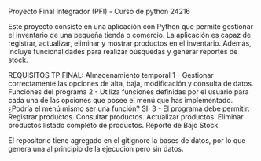 Proyecto Final Integrador (PFI) - Curso de python 24216

Este proyecto consiste en una aplicación con Python 
que permite gestionar el inventario de una pequeña 
tienda o comercio. La aplicación es capaz de 
registrar, actualizar, eliminar y mostrar productos 
en el inventario. Además, incluye funcionalidades 
para realizar búsquedas y generar reportes de stock.

REQUISITOS TP FINAL:
    Almacenamiento temporal
        1 - Gestionar correctamente las opciones de alta, 
        baja, modificación y consulta de datos.
    Funciones del programa
        2 - Utiliza funciones definidas por el usuario
        para cada una de las opciones que posee el menú
        que has implementado.         
        ¿Podría el menú mismo ser una función? SI.
        3 - El programa debe permitir:
            Registrar productos.
            Consultar productos.
            Actualizar productos.
            Eliminar productos
            listado completo de productos.
            Reporte de Bajo Stock.

El repositorio tiene agregado en el gitignore la bases de datos,
por lo que genera una al principio de la ejecucion pero sin datos.

